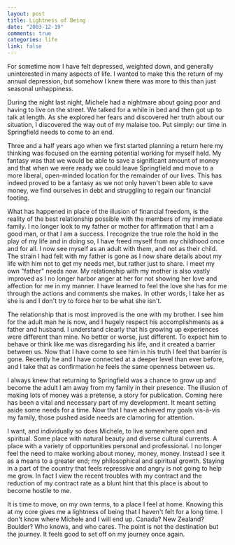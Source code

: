 ```yaml
--- 
layout: post
title: Lightness of Being
date: "2003-12-19"
comments: true
categories: life
link: false
---
```

For sometime now I have felt depressed, weighted down, and generally uninterested in many aspects of life. I wanted to make this the return of my annual depression, but somehow I knew there was more to this than just seasonal unhappiness.

During the night last night, Michele had a nightmare about going poor and having to live on the street. We talked for a while in bed and then got up to talk at length. As she explored her fears and discovered her truth about our situation, I discovered the way out of my malaise too. Put simply: our time in Springfield needs to come to an end.

Three and a half years ago when we first started planning a return here my thinking was focused on the earning potential working for myself held. My fantasy was that we would be able to save a significant amount of money and that when we were ready we could leave Springfield and move to a more liberal, open-minded location for the remainder of our lives. This has indeed proved to be a fantasy as we not only haven't been able to save money, we find ourselves in debt and struggling to regain our financial footing.

What has happened in place of the illusion of financial freedom, is the reality of the best relationship possible with the members of my immediate family. I no longer look to my father or mother for affirmation that I am a good man, or that I am a success. I recognize the true role the hold in the play of my life and in doing so, I have freed myself from my childhood once and for all. I now see myself as an adult with them, and not as their child. The strain I had felt with my father is gone as I now share details about my life with him not to get my needs met, but rather just to share. I meet my own "father" needs now. My relationship with my mother is also vastly improved as I no longer harbor anger at her for not showing her love and affection for me in my manner. I have learned to feel the love she has for me through the actions and comments she makes. In other words, I take her as she is and I don't try to force her to be what she isn't.

The relationship that is most improved is the one with my brother. I see him for the adult man he is now, and I hugely respect his accomplishments as a father and husband. I understand clearly that his growing up experiences were different than mine. No better or worse, just different. To expect him to behave or think like me was disregarding his life, and it created a barrier between us. Now that I have come to see him in his truth I feel that barrier is gone. Recently he and I have connected at a deeper level than ever before, and I take that as confirmation he feels the same openness between us.

I always knew that returning to Springfield was a chance to grow up and become the adult I am away from my family in their presence. The illusion of making lots of money was a pretense, a story for publication. Coming here has been a vital and necessary part of my development. It meant setting aside some needs for a time. Now that I have achieved my goals vis-à-vis my family, those pushed aside needs are clamoring for attention.

I want, and individually so does Michele, to live somewhere open and spiritual. Some place with natural beauty and diverse cultural currents. A place with a variety of opportunities personal and professional. I no longer feel the need to make working about money, money, money. Instead I see it as a means to a greater end; my philosophical and spiritual growth. Staying in a part of the country that feels repressive and angry is not going to help me grow. In fact I view the recent troubles with my contract and the reduction of my contract rate as a blunt hint that this place is about to become hostile to me.

It is time to move, on my own terms, to a place I feel at home. Knowing this at my core gives me a lightness of being that I haven't felt for a long time. I don't know where Michele and I will end up. Canada? New Zealand? Boulder? Who knows, and who cares. The point is not the destination but the journey. It feels good to set off on my journey once again.
